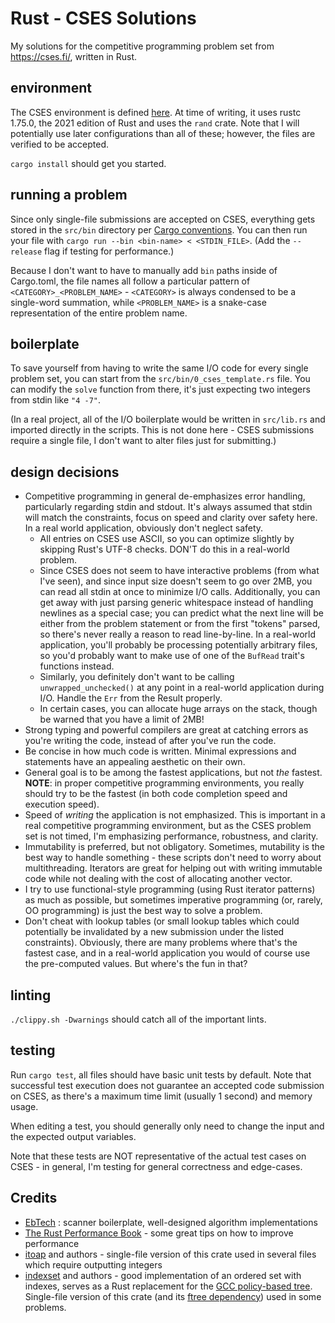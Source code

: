 # Rust - CSES Solutions

My solutions for the competitive programming problem set from https://cses.fi/, written in Rust.

## environment

The CSES environment is defined [here](https://cses.fi/howto/). At time of writing, it uses rustc 1.75.0, the 2021 edition of Rust and uses the `rand` crate. Note that I will potentially use later configurations than all of these; however, the files are verified to be accepted.

`cargo install` should get you started.

## running a problem

Since only single-file submissions are accepted on CSES, everything gets stored in the `src/bin` directory per [Cargo conventions](https://doc.rust-lang.org/cargo/reference/cargo-targets.html?highlight=src%2Fbin#binaries). You can then run your file with `cargo run --bin <bin-name> < <STDIN_FILE>`. (Add the `--release` flag if testing for performance.)

Because I don't want to have to manually add `bin` paths inside of Cargo.toml, the file names all follow a particular pattern of `<CATEGORY>_<PROBLEM_NAME>` - `<CATEGORY>` is always condensed to be a single-word summation, while `<PROBLEM_NAME>` is a snake-case representation of the entire problem name.

## boilerplate

To save yourself from having to write the same I/O code for every single problem set, you can start from the `src/bin/0_cses_template.rs` file. You can modify the `solve` function from there, it's just expecting two integers from stdin like `"4 -7"`.

(In a real project, all of the I/O boilerplate would be written in `src/lib.rs` and imported directly in the scripts. This is not done here - CSES submissions require a single file, I don't want to alter files just for submitting.)

## design decisions

- Competitive programming in general de-emphasizes error handling, particularly regarding stdin and stdout. It's always assumed that stdin will match the constraints, focus on speed and clarity over safety here. In a real world application, obviously don't neglect safety.
  - All entries on CSES use ASCII, so you can optimize slightly by skipping Rust's UTF-8 checks. DON'T do this in a real-world problem.
  - Since CSES does not seem to have interactive problems (from what I've seen), and since input size doesn't seem to go over 2MB, you can read all stdin at once to minimize I/O calls. Additionally, you can get away with just parsing generic whitespace instead of handling newlines as a special case; you can predict what the next line will be either from the problem statement or from the first "tokens" parsed, so there's never really a reason to read line-by-line. In a real-world application, you'll probably be processing potentially arbitrary files, so you'd probably want to make use of one of the `BufRead` trait's functions instead.
  - Similarly, you definitely don't want to be calling `unwrapped_unchecked()` at any point in a real-world application during I/O. Handle the `Err` from the Result properly.
  - In certain cases, you can allocate huge arrays on the stack, though be warned that you have a limit of 2MB!
- Strong typing and powerful compilers are great at catching errors as you're writing the code, instead of after you've run the code.
- Be concise in how much code is written. Minimal expressions and statements have an appealing aesthetic on their own.
- General goal is to be among the fastest applications, but not _the_ fastest. **NOTE**: in proper competitive programming environments, you really should try to be the fastest (in both code completion speed and execution speed).
- Speed of _writing_ the application is not emphasized. This is important in a real competitive programming environment, but as the CSES problem set is not timed, I'm emphasizing performance, robustness, and clarity.
- Immutability is preferred, but not obligatory. Sometimes, mutability is the best way to handle something - these scripts don't need to worry about multithreading. Iterators are great for helping out with writing immutable code while not dealing with the cost of allocating another vector.
- I try to use functional-style programming (using Rust iterator patterns) as much as possible, but sometimes imperative programming (or, rarely, OO programming) is just the best way to solve a problem.
- Don't cheat with lookup tables (or small lookup tables which could potentially be invalidated by a new submission under the listed constraints). Obviously, there are many problems where that's the fastest case, and in a real-world application you would of course use the pre-computed values. But where's the fun in that?

## linting

`./clippy.sh -Dwarnings` should catch all of the important lints.

## testing

Run `cargo test`, all files should have basic unit tests by default. Note that successful test execution does not guarantee an accepted code submission on CSES, as there's a maximum time limit (usually 1 second) and memory usage.

When editing a test, you should generally only need to change the input and the expected output variables.

Note that these tests are NOT representative of the actual test cases on CSES - in general, I'm testing for general correctness and edge-cases.

## Credits

- [EbTech](https://github.com/EbTech/rust-algorithms/commit/6198cf16f667859ca60babb4b2264b9b9d039ade) : scanner boilerplate, well-designed algorithm implementations
- [The Rust Performance Book](https://nnethercote.github.io/perf-book/introduction.html) - some great tips on how to improve performance
- [itoap](https://github.com/Kogia-sima/itoap) and authors - single-file version of this crate used in several files which require outputting integers
- [indexset](https://github.com/brurucy/indexset) and authors - good implementation of an ordered set with indexes, serves as a Rust replacement for the [GCC policy-based tree](https://gcc.gnu.org/onlinedocs/libstdc++/manual/policy_data_structures_design.html#pbds.design.container.tree). Single-file version of this crate (and its [ftree dependency](https://github.com/brurucy/ftree)) used in some problems.
